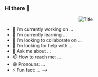 ### Hi there 👋

 <div align="center">
  <img src="https://readme-typing-svg.herokuapp.com/?font=Architects+Daughter&color=74F79E&size=50&center=true&vCenter=true&height=60&width=600&lines=Heyyy!+I%27m+Nhat+Tran+%3C3;Welcome+to+my+profile!" alt="Title"></img>
</div>
 

- 🔭 I’m currently working on ...
- 🌱 I’m currently learning ...
- 👯 I’m looking to collaborate on ...
- 🤔 I’m looking for help with ...
- 💬 Ask me about ...
- 📫 How to reach me: ...
- 😄 Pronouns: ...
- ⚡ Fun fact: ...
-->
